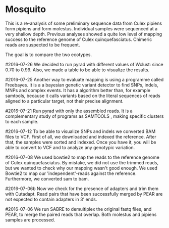 # Mosquito

This is a re-analysis of some preliminary sequence data from Culex pipiens
form pipiens and form molestus. Individual samples were sequenced at a very
shallow depth. Previous analyses showed a quite low level of mapping success
to the reference genome of Culex quinquefasciatus. Chimeric reads are suspected
to be frequent.

The goal is to compare the two ecotypes.

#2016-07-26
We decided to run pyrad with different values of Wclust: since 0.70 to 0.99. Also, we made a table to be able to visualize the results.

#2016-07-25
Another way to evaluate mapping is  using a programme called Freebayes. It is a a bayesian genetic variant detector to find SNPs, indels, MNPs and complex events. It has a algorithm better than, for example samtools, because it calls variants based on the literal sequences of reads aligned to a particular target, not their precise alignment.

#2016-07-21
Run pyrad  with only the assembled reads. It is a complementary study of programs as SAMTOOLS , making specific clusters to each sample.

#2016-07-12
To be able to visualize SNPs and indels we converted BAM files to VCF. First of all, we downloaded and indexed the reference. After that, the samples were sorted and indexed. Once you have it, you will be able to convert to VCF and to analyze any genotypic variation.

#2016-07-08
We used bowtie2 to map the reads to the reference genome of Culex quinquefasciatus. By mistake, we did not use the trimmed reads, but we wanted to check why our mapping wasn't good enough. We used Bowtie2 to map our 'independent'-reads against the reference. Furthermore, we converted sam to bam.

#2016-07-06b
Now we check for the presence of adapters and trim them with Cutadapt. Read pairs
that have been successfully merged by PEAR are not expected to contain adapters
in 3' ends.

#2016-07-06
We run SABRE to demultiplex the original fastq files, and PEAR, to merge the
paired reads that overlap. Both molestus and pipiens samples are processed.




